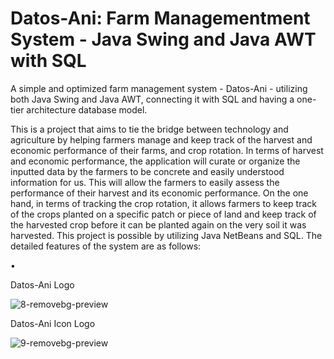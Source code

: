 # Datos-Ani: Farm Managementment System - Java Swing and Java AWT with SQL 


A simple and optimized farm management system - Datos-Ani - utilizing both Java Swing and Java AWT, connecting it with SQL and having a one-tier architecture database model.

This is a project that aims to tie the bridge between technology and agriculture by helping farmers manage and keep track of the harvest and economic performance of their farms, and crop rotation. In terms of harvest and economic performance, the application will curate or organize the inputted data by the farmers to be concrete and easily understood information for us. This will allow the farmers to easily assess the performance of their harvest and its economic performance. On the one hand, in terms of tracking the crop rotation, it allows farmers to keep track of the crops planted on a specific patch or piece of land and keep track of the harvested crop before it can be planted again on the very soil it was harvested. This project is possible by utilizing Java NetBeans and SQL. The detailed features of the system are as follows:

• 






Datos-Ani Logo


![8-removebg-preview](https://github.com/wolfD-red/Datos-Ani/assets/149870730/8cca6e7a-501b-4da7-854d-43eb7d83523f)


Datos-Ani Icon Logo


![9-removebg-preview](https://github.com/wolfD-red/Datos-Ani/assets/149870730/5437401f-6a36-4402-ae1b-3927f669769c)

